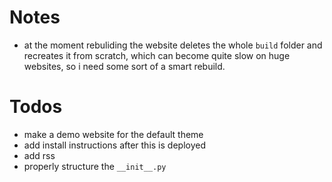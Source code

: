 # Notes
- at the moment rebuliding the website deletes the whole `build` folder and recreates it from scratch, which can become quite slow on huge websites, so i need some sort of a smart rebuild.

# Todos
- make a demo website for the default theme
- add install instructions after this is deployed
- add rss
- properly structure the `__init__.py`
